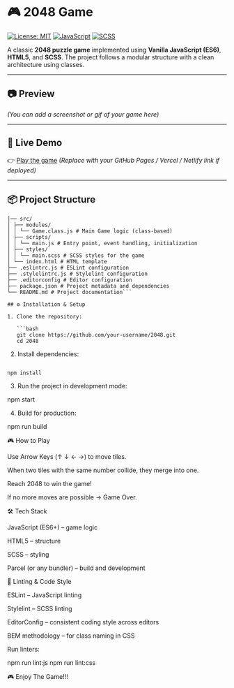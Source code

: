 # 🎮 2048 Game

[![License: MIT](https://img.shields.io/badge/License-MIT-blue.svg)](LICENSE)
[![JavaScript](https://img.shields.io/badge/JavaScript-ES6+-yellow)](https://developer.mozilla.org/en-US/docs/Web/JavaScript)
[![SCSS](https://img.shields.io/badge/Styles-SCSS-pink)](https://sass-lang.com/)

A classic **2048 puzzle game** implemented using **Vanilla JavaScript (ES6)**, **HTML5**, and **SCSS**.
The project follows a modular structure with a clean architecture using classes.

---

## 📷 Preview

_(You can add a screenshot or gif of your game here)_

---

## 🚀 Live Demo

👉 [Play the game](https://your-demo-link.com)
_(Replace with your GitHub Pages / Vercel / Netlify link if deployed)_

---

## 📦 Project Structure

```2048/
│── src/
│ ├── modules/
│ │ └── Game.class.js # Main Game logic (class-based)
│ ├── scripts/
│ │ └── main.js # Entry point, event handling, initialization
│ ├── styles/
│ │ └── main.scss # SCSS styles for the game
│ └── index.html # HTML template
├── .eslintrc.js # ESLint configuration
├── .stylelintrc.js # Stylelint configuration
├── .editorconfig # Editor configuration
├── package.json # Project metadata and dependencies
└── README.md # Project documentation```

## ⚙️ Installation & Setup

1. Clone the repository:

   ```bash
   git clone https://github.com/your-username/2048.git
   cd 2048

   ```

2. Install dependencies:

```

npm install
```

3. Run the project in development mode:

npm start

4. Build for production:

npm run build

🎮 How to Play

Use Arrow Keys (↑ ↓ ← →) to move tiles.

When two tiles with the same number collide, they merge into one.

Reach 2048 to win the game!

If no more moves are possible → Game Over.

🛠️ Tech Stack

JavaScript (ES6+) – game logic

HTML5 – structure

SCSS – styling

Parcel (or any bundler) – build and development

🧹 Linting & Code Style

ESLint – JavaScript linting

Stylelint – SCSS linting

EditorConfig – consistent coding style across editors

BEM methodology – for class naming in CSS

Run linters:

npm run lint:js
npm run lint:css


🎮 Enjoy The Game!!!